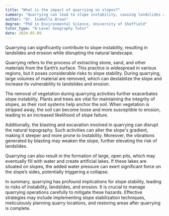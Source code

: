 ```yaml
---
title: "What is the impact of quarrying on slopes?"
summary: "Quarrying can lead to slope instability, causing landslides and erosion, and disrupt the natural landscape."
author: "Dr. Isabella Brown"
degree: "PhD in Environmental Science, University of Sheffield"
tutor_type: "A-Level Geography Tutor"
date: 2024-05-09
---
```


Quarrying can significantly contribute to slope instability, resulting in landslides and erosion while disrupting the natural landscape.

Quarrying refers to the process of extracting stone, sand, and other materials from the Earth’s surface. This practice is widespread in various regions, but it poses considerable risks to slope stability. During quarrying, large volumes of material are removed, which can destabilize the slope and increase its vulnerability to landslides and erosion.

The removal of vegetation during quarrying activities further exacerbates slope instability. Plants and trees are vital for maintaining the integrity of slopes, as their root systems help anchor the soil. When vegetation is stripped away, the soil can become loose and more susceptible to erosion, leading to an increased likelihood of slope failure.

Additionally, the blasting and excavation involved in quarrying can disrupt the natural topography. Such activities can alter the slope's gradient, making it steeper and more prone to instability. Moreover, the vibrations generated by blasting may weaken the slope, further elevating the risk of landslides.

Quarrying can also result in the formation of large, open pits, which may eventually fill with water and create artificial lakes. If these lakes are situated on slopes, the added water pressure can exert significant force on the slope’s sides, potentially triggering a collapse.

In summary, quarrying has profound implications for slope stability, leading to risks of instability, landslides, and erosion. It is crucial to manage quarrying operations carefully to mitigate these hazards. Effective strategies may include implementing slope stabilization techniques, meticulously planning quarry locations, and restoring areas after quarrying is complete.
    
